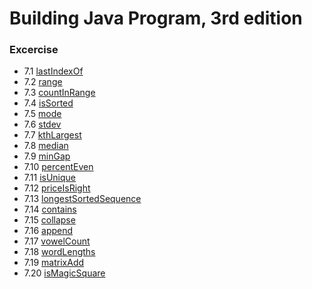 # Building Java Program, 3rd edition

### Excercise

* 7.1 [lastIndexOf](lastIndexOf.java)
* 7.2 [range](range.java)
* 7.3 [countInRange](countInRange.java)
* 7.4 [isSorted](isSorted.java)
* 7.5 [mode](mode.java)
* 7.6 [stdev](stdev.java)
* 7.7 [kthLargest](kthLargest.java)
* 7.8 [median](median.java)
* 7.9 [minGap](minGap.java)
* 7.10 [percentEven](percentEven.java)
* 7.11 [isUnique](isUnique.java)
* 7.12 [priceIsRight](priceIsRight.java)
* 7.13 [longestSortedSequence](longestSortedSequence.java)
* 7.14 [contains](contains.java)
* 7.15 [collapse](collapse.java)
* 7.16 [append](append.java)
* 7.17 [vowelCount](vowelCount.java)
* 7.18 [wordLengths](wordLengths.java)
* 7.19 [matrixAdd](matrixAdd.java)
* 7.20 [isMagicSquare](isMagicSquare.java)
